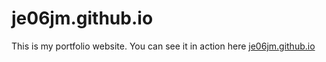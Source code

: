 # je06jm.github.io
This is my portfolio website. You can see it in action here <a href="je06jm.github.io">je06jm.github.io</a>